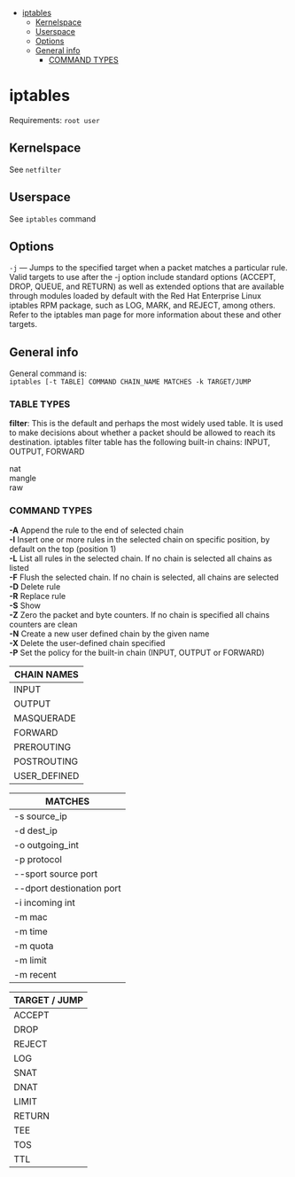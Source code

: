 - [iptables](#iptables)
  * [Kernelspace](#kernelspace)
  * [Userspace](#userspace)
  * [Options](#options)
  * [General info](#general-info)
    + [COMMAND TYPES](#command-types)

# iptables
Requirements: `root user`

## Kernelspace
See `netfilter`

## Userspace
See `iptables` command

## Options
`-j` — Jumps to the specified target when a packet matches a particular rule. Valid targets to use after the -j option include standard options (ACCEPT, DROP, QUEUE, and RETURN) as well as extended options that are available through modules loaded by default with the Red Hat Enterprise Linux iptables RPM package, such as LOG, MARK, and REJECT, among others. Refer to the iptables man page for more information about these and other targets.


## General info

General command is:  
`iptables [-t TABLE] COMMAND CHAIN_NAME MATCHES -k TARGET/JUMP`

### TABLE TYPES
**filter**: 
This is the default and perhaps the most widely used table. It is used to make decisions about whether a packet should be allowed to reach its destination.
iptables filter table has the following built-in chains: INPUT, OUTPUT, FORWARD

nat  
mangle  
raw  
  
### COMMAND TYPES                                                                                               
**-A** Append the rule to the end of selected chain                                                             
**-I** Insert one or more rules in the selected chain  on specific position, by default on the top (position 1)  
**-L** List all rules in the selected chain. If no chain is selected all chains as listed                       
**-F** Flush the selected chain. If no chain is selected, all chains are selected                               
**-D** Delete rule                                                                                              
**-R** Replace rule                                                                                             
**-S** Show                                                                                                     
**-Z** Zero the packet and byte counters. If no chain is specified all chains counters are clean                
**-N** Create a new user defined chain by the given name                                                        
**-X** Delete the user-defined chain specified                                                                  
**-P** Set the policy for the built-in chain (INPUT, OUTPUT or FORWARD)                                         

| CHAIN NAMES    |
|----------------|
| INPUT          |
| OUTPUT         |
| MASQUERADE     |
| FORWARD        |
| PREROUTING     |
| POSTROUTING    |
| USER_DEFINED   |

| MATCHES                   |
|---------------------------|
| -s source_ip              |
| -d dest_ip                |
| -o outgoing_int           |
| -p protocol               |
| --sport source port       |
| --dport destionation port |
| -i incoming int           |
| -m mac                    |
| -m time                   |
| -m quota                  |
| -m limit                  |
| -m recent                 |


| TARGET / JUMP |
|---------------|
| ACCEPT        |
| DROP          |
| REJECT        |
| LOG           |
| SNAT          |
| DNAT          |
| LIMIT         |
| RETURN        |
| TEE           |
| TOS           |
| TTL           |
